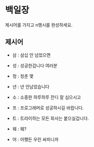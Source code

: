 # 백일장
제시어를 가지고 n행시를 완성하세요.

## 제시어
- 삼 : 삼십 안 넘었으면
- 성 : 성공한겁니다 여러분
- 청 : 청춘 몇
- 년 : 년 안남았습니다

- 소 : 소중한 하루하루 잔디 잘 심으시고
- 프 : 프로그래머로 성공하시길 바랍니다.
- 트 : 트라이하는 모든 회사는 붙으실겁니다.
- 웨 : 웨?
- 어 : 어쨌든 우린 싸피니까
